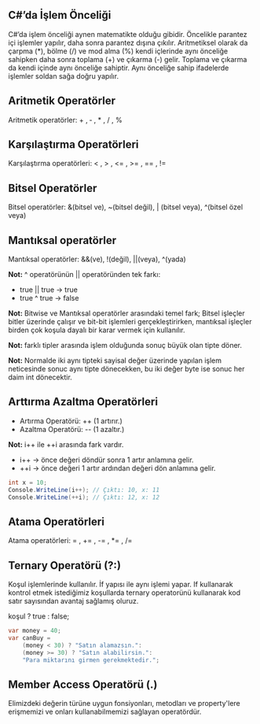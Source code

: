## C#’da İşlem Önceliği
C#’da işlem önceliği aynen matematikte olduğu gibidir. Öncelikle parantez içi işlemler yapılır, 
daha sonra parantez dışına çıkılır. Aritmetiksel olarak da çarpma (*), bölme (/) ve mod alma (%) kendi 
içlerinde aynı önceliğe sahipken daha sonra toplama (+) ve çıkarma (-) gelir. Toplama ve çıkarma da kendi 
içinde aynı önceliğe sahiptir. Aynı önceliğe sahip ifadelerde işlemler soldan sağa doğru yapılır.

##  Aritmetik Operatörler
Aritmetik operatörler: + , ‐ , * , / , % 

## Karşılaştırma Operatörleri
Karşılaştırma operatörleri: < , > , <= , >= , == , !=

## Bitsel Operatörler
Bitsel operatörler: &(bitsel ve), ~(bitsel değil), | (bitsel veya), ^(bitsel özel veya)

## Mantıksal operatörler
Mantıksal operatörler: &&(ve), !(değil), ||(veya), ^(yada)

**Not:** ^ operatörünün || operatöründen tek farkı:
* true || true -> true
* true ^ true -> false
                
**Not:** Bitwise ve Mantıksal operatörler arasındaki temel fark; Bitsel işleçler bitler üzerinde çalışır ve bit-bit işlemleri 
gerçekleştirirken, mantıksal işleçler birden çok koşula dayalı bir karar vermek için kullanılır.

**Not:** farklı tipler arasında işlem olduğunda sonuç büyük olan tipte döner.

**Not:** Normalde iki aynı tipteki sayisal değer üzerinde yapılan işlem neticesinde sonuc aynı tipte dönecekken,
bu iki değer byte ise sonuc her daim int dönecektir.

## Arttırma Azaltma Operatörleri
* Artırma Operatörü: ++ (1 artırır.)
* Azaltma Operatörü: -- (1 azaltır.)

**Not:** i++ ile ++i arasında fark vardır.
* i++ -> önce değeri döndür sonra 1 artır anlamına gelir.
* ++i -> önce değeri 1 artır ardından değeri dön anlamına gelir.

```cs
int x = 10;
Console.WriteLine(i++); // Çıktı: 10, x: 11 
Console.WriteLine(++i); // Çıktı: 12, x: 12
```
## Atama Operatörleri
Atama operatörleri: = , += , -= , *= , /=

## Ternary Operatörü (?:)
Koşul işlemlerinde kullanılır. İf yapısı ile aynı işlemi yapar.
If kullanarak kontrol etmek istediğimiz koşullarda ternary operatorünü kullanarak kod satır sayısından avantaj sağlamış oluruz.

koşul ? true : false;
```cs
var money = 40;
var canBuy = 
    (money < 30) ? "Satın alamazsın.":
    (money >= 30) ? "Satın alabilirsin.":
    "Para miktarını girmen gerekmektedir.";
```

## Member Access Operatörü (.)
Elimizdeki değerin türüne uygun fonsiyonları, metodları ve property'lere erişmemizi ve onları kullanabilmemizi sağlayan operatördür.



